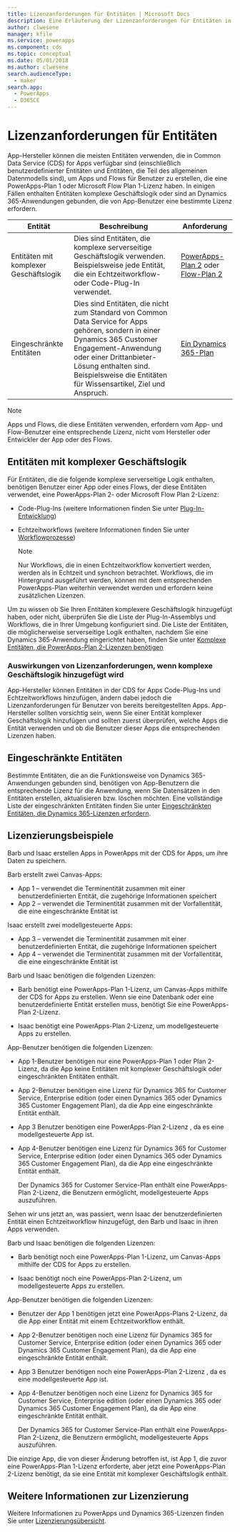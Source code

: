 ```yaml
---
title: Lizenzanforderungen für Entitäten | Microsoft Docs
description: Eine Erläuterung der Lizenzanforderungen für Entitäten in Common Data Service (CDS) for Apps.
author: clwesene
manager: kfile
ms.service: powerapps
ms.component: cds
ms.topic: conceptual
ms.date: 05/01/2018
ms.author: clwesene
search.audienceType:
  - maker
search.app:
  - PowerApps
  - D365CE
---
```


# <a name="license-requirements-for-entities"></a>Lizenzanforderungen für Entitäten
App-Hersteller können die meisten Entitäten verwenden, die in Common Data Service (CDS) for Apps verfügbar sind (einschließlich benutzerdefinierter Entitäten und Entitäten, die Teil des allgemeinen Datenmodells sind), um Apps und Flows für Benutzer zu erstellen, die eine PowerApps-Plan 1 oder Microsoft Flow Plan 1-Lizenz haben. In einigen Fällen enthalten Entitäten komplexe Geschäftslogik oder sind an Dynamics 365-Anwendungen gebunden, die von App-Benutzer eine bestimmte Lizenz erfordern. 


|Entität    |Beschreibung    |Anforderung    |
|---------|---------|---------|
|Entitäten mit komplexer Geschäftslogik   | Dies sind Entitäten, die komplexe serverseitige Geschäftslogik verwenden. Beispielsweise jede Entität, die ein Echtzeitworkflow- oder Code-Plug-In verwendet.       |  [PowerApps-Plan 2](https://powerapps.microsoft.com/pricing/) oder [Flow-Plan 2](https://flow.microsoft.com/pricing/)        |
|Eingeschränkte Entitäten  |  Dies sind Entitäten, die nicht zum Standard von Common Data Service for Apps gehören, sondern in einer Dynamics 365 Customer Engagement-Anwendung oder einer Drittanbieter-Lösung enthalten sind. Beispielsweise die Entitäten für Wissensartikel, Ziel und Anspruch.     |  [Ein Dynamics 365-Plan](https://dynamics.microsoft.com/pricing/)      | 


> [!NOTE]
> Apps und Flows, die diese Entitäten verwenden, erfordern vom App- und Flow-Benutzer eine entsprechende Lizenz, nicht vom Hersteller oder Entwickler der App oder des Flows.

## <a name="entities-with-complex-business-logic"></a>Entitäten mit komplexer Geschäftslogik
Für Entitäten, die die folgende komplexe serverseitige Logik enthalten, benötigen Benutzer einer App oder eines Flows, der diese Entitäten verwendet, eine PowerApps-Plan 2- oder Microsoft Flow Plan 2-Lizenz:

* Code-Plug-Ins (weitere Informationen finden Sie unter [Plug-In-Entwicklung](https://docs.microsoft.com/dynamics365/customer-engagement/developer/plugin-development))
* Echtzeitworkflows (weitere Informationen finden Sie unter [Workflowprozesse](https://docs.microsoft.com/dynamics365/customer-engagement/customize/workflow-processes))

    > [!NOTE]
    >  Nur Workflows, die in einen Echtzeitworkflow konvertiert werden, werden als in Echtzeit und synchron betrachtet. Workflows, die im Hintergrund ausgeführt werden, können mit dem entsprechenden PowerApps-Plan weiterhin verwendet werden und erfordern keine zusätzlichen Lizenzen.

Um zu wissen ob Sie Ihren Entitäten komplexere Geschäftslogik hinzugefügt haben, oder nicht, überprüfen Sie die Liste der Plug-In-Assemblys und Workflows, die in Ihrer Umgebung konfiguriert sind. Die Liste der Entitäten, die möglicherweise serverseitige Logik enthalten, nachdem Sie eine Dynamics 365-Anwendung eingerichtet haben, finden Sie unter [Komplexe Entitäten, die PowerApps-Plan 2-Lizenzen benötigen](data-platform-complex-entities.md)  

### <a name="impacting-license-requirements-when-adding-complex-business-logic"></a>Auswirkungen von Lizenzanforderungen, wenn komplexe Geschäftslogik hinzugefügt wird
App-Hersteller können Entitäten in der CDS for Apps Code-Plug-Ins und Echtzeitworkflows hinzufügen, ändern dabei jedoch die Lizenzanforderungen für Benutzer von bereits bereitgestellten Apps. App-Hersteller sollten vorsichtig sein, wenn Sie einer Entität komplexer Geschäftslogik hinzufügen und sollten zuerst überprüfen, welche Apps die Entität verwenden und ob die Benutzer dieser Apps die entsprechenden Lizenzen haben.

## <a name="restricted-entities"></a>Eingeschränkte Entitäten
Bestimmte Entitäten, die an die Funktionsweise von Dynamics 365-Anwendungen gebunden sind, benötigen von App-Benutzern die entsprechende Lizenz für die Anwendung, wenn Sie Datensätzen in den Entitäten erstellen, aktualisieren bzw. löschen möchten. Eine vollständige Liste der eingeschränkten Entitäten finden Sie unter [Eingeschränkten Entitäten, die Dynamics 365-Lizenzen erfordern](data-platform-restricted-entities.md).

## <a name="licensing-examples"></a>Lizenzierungsbeispiele
Barb und Isaac erstellen Apps in PowerApps mit der CDS for Apps, um ihre Daten zu speichern.

Barb erstellt zwei Canvas-Apps:

* App 1 &ndash; verwendet die Terminentität zusammen mit einer benutzerdefinierten Entität, die zugehörige Informationen speichert
* App 2 &ndash; verwendet die Terminentität zusammen mit der Vorfallentität, die eine eingeschränkte Entität ist

Isaac erstellt zwei modellgesteuerte Apps:

* App 3 &ndash; verwendet die Terminentität zusammen mit einer benutzerdefinierten Entität, die zugehörige Informationen speichert
* App 4 &ndash; verwendet die Terminentität zusammen mit der Vorfallentität, die eine eingeschränkte Entität ist

Barb und Isaac benötigen die folgenden Lizenzen:
* Barb benötigt eine PowerApps-Plan 1-Lizenz, um Canvas-Apps mithilfe der CDS for Apps zu erstellen. Wenn sie eine Datenbank oder eine benutzerdefinierte Entität erstellen muss, benötigt Sie eine PowerApps-Plan 2-Lizenz.

* Isaac benötigt eine PowerApps-Plan 2-Lizenz, um modellgesteuerte Apps zu erstellen.

App-Benutzer benötigen die folgenden Lizenzen:
* App 1-Benutzer benötigen nur eine PowerApps-Plan 1 oder Plan 2-Lizenz, da die App keine Entitäten mit komplexer Geschäftslogik oder eingeschränkten Entitäten enthält.

* App 2-Benutzer benötigen eine Lizenz für Dynamics 365 for Customer Service, Enterprise edition (oder einen Dynamics 365 oder Dynamics 365 Customer Engagement Plan), da die App eine eingeschränkte Entität enthält.

* App 3 Benutzer benötigen eine PowerApps-Plan 2-Lizenz , da es eine modellgesteuerte App ist.

* App 4-Benutzer benötigen eine Lizenz für Dynamics 365 for Customer Service, Enterprise edition (oder einen Dynamics 365 oder Dynamics 365 Customer Engagement Plan), da die App eine eingeschränkte Entität enthält.

    Der Dynamics 365 for Customer Service-Plan enthält eine PowerApps-Plan 2-Lizenz, die Benutzern ermöglicht, modellgesteuerte Apps auszuführen.

Sehen wir uns jetzt an, was passiert, wenn Isaac der benutzerdefinierten Entität einen Echtzeitworkflow hinzugefügt, den Barb und Isaac in ihren Apps verwenden.

Barb und Isaac benötigen die folgenden Lizenzen:
* Barb benötigt noch eine PowerApps-Plan 1-Lizenz, um Canvas-Apps mithilfe der CDS for Apps zu erstellen.

* Isaac benötigt noch eine PowerApps-Plan 2-Lizenz, um modellgesteuerte Apps zu erstellen.

App-Benutzer benötigen die folgenden Lizenzen:
* Benutzer der App 1 benötigen jetzt eine PowerApps-Plans 2-Lizenz, da die App einer Entität mit einem Echtzeitworkflow enthält.

* App 2-Benutzer benötigen noch eine Lizenz für Dynamics 365 for Customer Service, Enterprise edition (oder einen Dynamics 365 oder Dynamics 365 Customer Engagement Plan), da die App eine eingeschränkte Entität enthält. 

* App 3 Benutzer benötigen noch eine PowerApps-Plan 2-Lizenz , da es eine modellgesteuerte App ist.

* App 4-Benutzer benötigen noch eine Lizenz for Dynamics 365 for Customer Service, Enterprise edition (oder einen Dynamics 365 oder Dynamics 365 Customer Engagement Plan), da die App eine eingeschränkte Entität enthält.

    Der Dynamics 365 for Customer Service-Plan enthält eine PowerApps-Plan 2-Lizenz, die Benutzern ermöglicht, modellgesteuerte Apps auszuführen.

Die einzige App, die von dieser Änderung betroffen ist, ist App 1, die zuvor eine PowerApps-Plan 1-Lizenz erforderte, aber jetzt eine PowerApps-Plan 2-Lizenz benötigt, da sie eine Entität mit komplexer Geschäftslogik enthält. 

## <a name="more-about-licensing"></a>Weitere Informationen zur Lizenzierung
Weitere Informationen zu PowerApps und Dynamics 365-Lizenzen finden Sie unter [Lizenzierungsübersicht](../../administrator/pricing-billing-skus.md).
